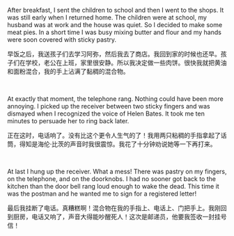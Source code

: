 After breakfast, I sent the children to school and then I went to the shops. It was still early when I returned home. The children were at school, my husband was at work and the house was quiet. So I decided to make some meat pies. In a short time I was busy mixing butter and flour and my hands were soon covered with sticky pastry.

早饭之后，我送孩子们去学习阿弥，然后我去了商店。我回到家的时候也还早。孩子们在学校，老公在上班，家里很安静。所以我决定做一些肉饼。很快我就把黄油和面粉混合，我的手上沾满了黏稠的混合物。

    



At exactly that moment, the telephone rang. Nothing could have been more annoying. I picked up the receiver between two sticky fingers and was dismayed when I recognized the voice of Helen Bates. It took me ten minutes to persuade her to ring back later.

正在这时，电话响了。没有比这个更令人生气的了！我用两只粘稠的手指拿起了话筒，得知是海伦·比茨的声音时我很震惊。我花了十分钟劝说她等一下再打来。

    



At last I hung up the receiver. What a mess! There was pastry on my fingers, on the telephone, and on the doorknobs. I had no sooner got back to the kitchen than the door bell rang loud enough to wake the dead. This time it was the postman and he wanted me to sign for a registered letter!

最后我挂断了电话。真糟糕啊！混合物在我的手指上、电话上、门把手上。我刚回到厨房，电话又响了，声音大得能吵醒死人！这次是邮递员，他要我签收一封挂号信！
